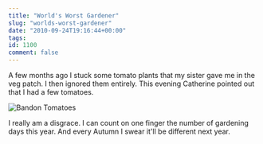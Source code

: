 ```yaml
---
title: "World's Worst Gardener"
slug: "worlds-worst-gardener"
date: "2010-09-24T19:16:44+00:00"
tags:
id: 1100
comment: false
---
```


A few months ago I stuck some tomato plants that my sister gave me in the veg patch. I then ignored them entirely. This evening Catherine pointed out that I had a few tomatoes.

![](http://lh4.ggpht.com/_pMHVPNhiR90/TJz3TmmlHYI/AAAAAAAAAYE/kXHIhohWfjc/s400/IMG_20100924_192049.jpg "Bandon Tomatoes")

I really am a disgrace. I can count on one finger the number of gardening days this year. And every Autumn I swear it'll be different next year.
